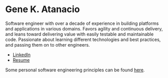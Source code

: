# Gene K. Atanacio

Software engineer with over a decade of experience in building platforms and applications in various domains. Favors agility and continuous delivery, and leans toward delivering value with easily testable and maintainable code. Passionate about learning different technologies and best practices, and passing them on to other engineers.

- [LinkedIn](https://www.linkedin.com/in/gene-k-atanacio)
- [Resume](https://gkatanacio-resume.s3.ap-southeast-1.amazonaws.com/Atanacio%2C+Gene.pdf)

Some personal software engineering principles can be found [here](/eng-principles.md).
